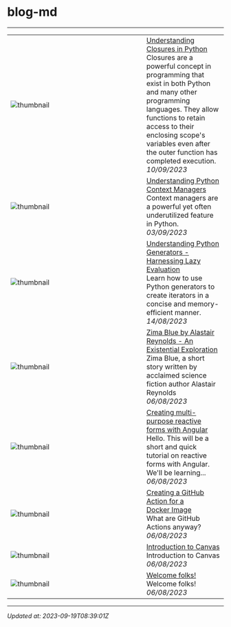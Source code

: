 # blog-md

---


<table>
        <tr>
            <td width="300px"><img src="https://res.cloudinary.com/practicaldev/image/fetch/s--q38cZq5G--/c_imagga_scale,f_auto,fl_progressive,h_420,q_auto,w_1000/https://i.imgur.com/pEerl8J.png" alt="thumbnail"></td>
            <td>
                <a href="https://dev.to/blugreenspace/understanding-closures-in-python-bbl">Understanding Closures in Python</a>
                <div>Closures are a powerful concept in programming that exist in both Python and many other programming languages. They allow functions to retain access to their enclosing scope&#39;s variables even after the outer function has completed execution.</div>
                <div><i>10/09/2023</i></div>
            </td>
        </tr>
        <tr>
            <td width="300px"><img src="https://res.cloudinary.com/practicaldev/image/fetch/s--G_HEiun7--/c_imagga_scale,f_auto,fl_progressive,h_420,q_auto,w_1000/https://i.imgur.com/r30OEKR.png" alt="thumbnail"></td>
            <td>
                <a href="https://dev.to/blugreenspace/understanding-python-context-managers-3cn3">Understanding Python Context Managers</a>
                <div>Context managers are a powerful yet often underutilized feature in Python.</div>
                <div><i>03/09/2023</i></div>
            </td>
        </tr>
        <tr>
            <td width="300px"><img src="https://res.cloudinary.com/practicaldev/image/fetch/s--xi30jLNI--/c_imagga_scale,f_auto,fl_progressive,h_420,q_auto,w_1000/https://i.imgur.com/pqhxBPu.png" alt="thumbnail"></td>
            <td>
                <a href="https://dev.to/blugreenspace/understanding-python-generators-harnessing-lazy-evaluation-52c">Understanding Python Generators - Harnessing Lazy Evaluation</a>
                <div>Learn how to use Python generators to create iterators in a concise and memory-efficient manner.</div>
                <div><i>14/08/2023</i></div>
            </td>
        </tr>
        <tr>
            <td width="300px"><img src="https://res.cloudinary.com/practicaldev/image/fetch/s--vypvHW_V--/c_imagga_scale,f_auto,fl_progressive,h_420,q_auto,w_1000/https://i.imgur.com/zHXD03I.png" alt="thumbnail"></td>
            <td>
                <a href="https://dev.to/blugreenspace/zima-blue-by-alastair-reynolds-an-existential-exploration-bp9">Zima Blue by Alastair Reynolds - An Existential Exploration</a>
                <div>Zima Blue, a short story written by acclaimed science fiction author Alastair Reynolds</div>
                <div><i>06/08/2023</i></div>
            </td>
        </tr>
        <tr>
            <td width="300px"><img src="https://res.cloudinary.com/practicaldev/image/fetch/s--Svu0d9QN--/c_imagga_scale,f_auto,fl_progressive,h_420,q_auto,w_1000/https://i.imgur.com/L1Jog4r.jpg" alt="thumbnail"></td>
            <td>
                <a href="https://dev.to/blugreenspace/creating-multi-purpose-reactive-forms-with-angular-47ka">Creating multi-purpose reactive forms with Angular</a>
                <div>Hello.   This will be a short and quick tutorial on reactive forms with Angular. We&#39;ll be learning...</div>
                <div><i>06/08/2023</i></div>
            </td>
        </tr>
        <tr>
            <td width="300px"><img src="https://res.cloudinary.com/practicaldev/image/fetch/s--ibJfhaK_--/c_imagga_scale,f_auto,fl_progressive,h_420,q_auto,w_1000/https://i.imgur.com/mbt9run.jpg" alt="thumbnail"></td>
            <td>
                <a href="https://dev.to/blugreenspace/creating-a-github-action-for-a-docker-image-4n34">Creating a GitHub Action for a Docker Image</a>
                <div>What are GitHub Actions anyway?</div>
                <div><i>06/08/2023</i></div>
            </td>
        </tr>
        <tr>
            <td width="300px"><img src="data/images/default-thumbnail.png" alt="thumbnail"></td>
            <td>
                <a href="https://dev.to/blugreenspace/introduction-to-canvas-4abh">Introduction to Canvas</a>
                <div>Introduction to Canvas</div>
                <div><i>06/08/2023</i></div>
            </td>
        </tr>
        <tr>
            <td width="300px"><img src="https://res.cloudinary.com/practicaldev/image/fetch/s--koAZ6mif--/c_imagga_scale,f_auto,fl_progressive,h_420,q_auto,w_1000/https://i.imgur.com/9tHEqdK.jpg" alt="thumbnail"></td>
            <td>
                <a href="https://dev.to/blugreenspace/welcome-folks-3h05">Welcome folks!</a>
                <div>Welcome folks!</div>
                <div><i>06/08/2023</i></div>
            </td>
        </tr>
</table>

---

*Updated at: 2023-09-19T08:39:01Z*
